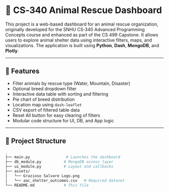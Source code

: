 # 🐾 CS‑340 Animal Rescue Dashboard

This project is a web-based dashboard for an animal rescue organization, originally developed for the SNHU CS‑340 Advanced Programming Concepts course and enhanced as part of the CS 499 Capstone. It allows users to explore animal shelter data using interactive filters, maps, and visualizations. The application is built using **Python**, **Dash**, **MongoDB**, and **Plotly**.

---

## 📌 Features

- Filter animals by rescue type (Water, Mountain, Disaster)
- Optional breed dropdown filter
- Interactive data table with sorting and filtering
- Pie chart of breed distribution
- Location map using `dash-leaflet`
- CSV export of filtered table data
- Reset All button for easy clearing of filters
- Modular code structure for UI, DB, and App logic

---

## 📂 Project Structure

```bash
.
├── main.py                # Launches the dashboard
├── db_module.py          # MongoDB access layer
├── ui_module.py          # Layout and callbacks
├── assets/
│   └── Grazioso Salvare Logo.png
│   └── aac_shelter_outcomes.csv   # Required dataset
└── README.md             # This file
